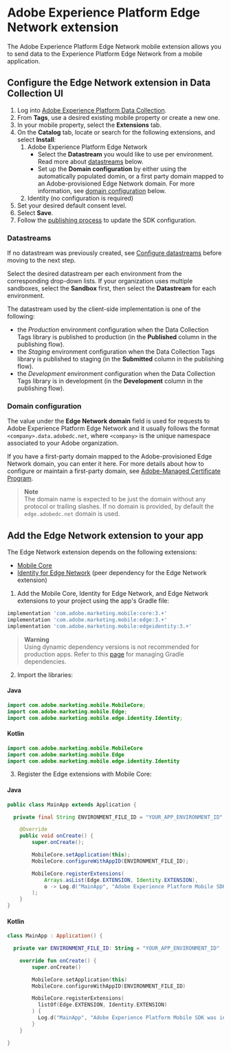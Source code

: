 # Adobe Experience Platform Edge Network extension

The Adobe Experience Platform Edge Network mobile extension allows you to send data to the Experience Platform Edge Network from a mobile application.

## Configure the Edge Network extension in Data Collection UI
1. Log into [Adobe Experience Platform Data Collection](https://experience.adobe.com/data-collection).
2. From **Tags**, use a desired existing mobile property or create a new one.
3. In your mobile property, select the **Extensions** tab.
4. On the **Catalog** tab, locate or search for the following extensions, and select **Install**:
   1. Adobe Experience Platform Edge Network
      * Select the **Datastream** you would like to use per environment. Read more about [datastreams](#datastreams) below.
      * Set up the **Domain configuration** by either using the automatically populated domin, or a first party domain mapped to an Adobe-provisioned Edge Network domain. For more information, see [domain configuration](#domain-configuration) below.
   2. Identity (no configuration is required)
5. Set your desired default consent level.
6. Select **Save**.
7. Follow the [publishing process](https://developer.adobe.com/client-sdks/documentation/getting-started/create-a-mobile-property/#publish-the-configuration) to update the SDK configuration.

### Datastreams

If no datastream was previously created, see [Configure datastreams](https://developer.adobe.com/client-sdks/documentation/getting-started/configure-datastreams/) before moving to the next step.

Select the desired datastream per each environment from the corresponding drop-down lists. If your organization uses multiple sandboxes, select the **Sandbox** first, then select the **Datastream** for each environment.

The datastream used by the client-side implementation is one of the following:

- the _Production_ environment configuration when the Data Collection Tags library is published to production (in the **Published** column in the publishing flow).
- the _Staging_ environment configuration when the Data Collection Tags library is published to staging (in the **Submitted** column in the publishing flow).
- the _Development_ environment configuration when the Data Collection Tags library is in development (in the **Development** column in the publishing flow).

### Domain configuration

The value under the **Edge Network domain** field is used for requests to Adobe Experience Platform Edge Network and it usually follows the format `<company>.data.adobedc.net`, where `<company>` is the unique namespace associated to your Adobe organization.

If you have a first-party domain mapped to the Adobe-provisioned Edge Network domain, you can enter it here. For more details about how to configure or maintain a first-party domain, see [Adobe-Managed Certificate Program](https://experienceleague.adobe.com/docs/core-services/interface/administration/ec-cookies/cookies-first-party.html?lang=en#adobe-managed-certificate-program).

> **Note**  
> The domain name is expected to be just the domain without any protocol or trailing slashes. If no domain is provided, by default the `edge.adobedc.net` domain is used.

## Add the Edge Network extension to your app

The Edge Network extension depends on the following extensions:
* [Mobile Core](https://github.com/adobe/aepsdk-core-android)
* [Identity for Edge Network](https://github.com/adobe/aepsdk-edgeidentity-android) (peer dependency for the Edge Network extension)

1. Add the Mobile Core, Identity for Edge Network, and Edge Network extensions to your project using the app's Gradle file:

```gradle
implementation 'com.adobe.marketing.mobile:core:3.+'
implementation 'com.adobe.marketing.mobile:edge:3.+'
implementation 'com.adobe.marketing.mobile:edgeidentity:3.+'
```

> **Warning**  
> Using dynamic dependency versions is not recommended for production apps. Refer to this [page](https://github.com/adobe/aepsdk-core-android/blob/main/Documentation/MobileCore/gradle-dependencies.md) for managing Gradle dependencies.

2. Import the libraries:
#### Java
```java
import com.adobe.marketing.mobile.MobileCore;
import com.adobe.marketing.mobile.Edge;
import com.adobe.marketing.mobile.edge.identity.Identity;
```

#### Kotlin
```kotlin
import com.adobe.marketing.mobile.MobileCore
import com.adobe.marketing.mobile.Edge
import com.adobe.marketing.mobile.edge.identity.Identity
```

3. Register the Edge extensions with Mobile Core:

#### Java
```java
public class MainApp extends Application {

  private final String ENVIRONMENT_FILE_ID = "YOUR_APP_ENVIRONMENT_ID";

	@Override
	public void onCreate() {
		super.onCreate();

		MobileCore.setApplication(this);
		MobileCore.configureWithAppID(ENVIRONMENT_FILE_ID);

		MobileCore.registerExtensions(
			Arrays.asList(Edge.EXTENSION, Identity.EXTENSION),
			o -> Log.d("MainApp", "Adobe Experience Platform Mobile SDK was initialized.")
		);
	}
}
```

#### Kotlin
```kotlin
class MainApp : Application() {

  private var ENVIRONMENT_FILE_ID: String = "YOUR_APP_ENVIRONMENT_ID"

    override fun onCreate() {
        super.onCreate()

        MobileCore.setApplication(this)
        MobileCore.configureWithAppID(ENVIRONMENT_FILE_ID)

        MobileCore.registerExtensions(
          listOf(Edge.EXTENSION, Identity.EXTENSION)
        ) {
          Log.d("MainApp", "Adobe Experience Platform Mobile SDK was initialized")
        }
    }

}
```